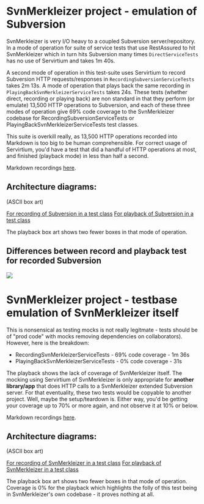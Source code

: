# SvnMerkleizer project - emulation of Subversion

SvnMerkleizer is very I/O heavy to a coupled Subversion server/repository.  In a mode of operation 
for suite of service tests that use RestAssured to hit SvnMerkleizer which in turn hits Subversion many
times `DirectServiceTests` has no use of Servirtium and takes 1m 40s. 

A second mode of operation in this test-suite 
uses Servirtium to
record Subversion HTTP requests/responses in `RecordingSubversionServiceTests` takes 2m 13s. A mode of operation that 
plays back the same recording in `PlayingBackSvnMerkleizerServiceTests` takes 24s. 
These tests (whether direct, recording or playing back) are non standard in that they perform (or emulate) 13,500 HTTP 
operations to Subversion, and each of these three modes of operation give 69% code 
coverage to the SvnMerkleizer codebase for RecordingSubversionServiceTests or 
PlayingBackSvnMerkleizerServiceTests test classes.

This suite is overkill really, as 13,500 HTTP operations recorded into Markdown is too big to be human comprehensible.
For correct usage of Servirtium, you'd have a test that did a handful of HTTP operations at most, and finished 
(playback mode) in less than half a second.

Markdown recordings [here](https://github.com/paul-hammant/SvnMerkleizer/tree/master/src/test/mocks/subversion).

## Architecture diagrams:

(ASCII box art)

[For recording of Subversion in a test class](https://github.com/paul-hammant/SvnMerkleizer/blob/master/src/test/java/com/paulhammant/svnmerkleizer/hiddengetroutes/recorded/subversion/RecordingSubversionServiceTests.java#L59)
[For playback of Subversion in a test class](https://github.com/paul-hammant/SvnMerkleizer/blob/master/src/test/java/com/paulhammant/svnmerkleizer/hiddengetroutes/recorded/subversion/PlayingBackSubversionServiceTests.java#L57)

The playback box art shows two fewer boxes in that mode of operation.  

## Differences between record and playback test for recorded Subversion

![](https://user-images.githubusercontent.com/82182/59253263-b7fcfe00-8c25-11e9-81c3-62111bfe197b.png)

# SvnMerkleizer project - testbase emulation of SvnMerkleizer itself

This is nonsensical as testing mocks is not really legitmate - tests should be of "prod code" with mocks removing dependencies 
on collaborators). However, here is the breakdown:

* RecordingSvnMerkleizerServiceTests - 69% code coverage - 1m 36s
* PlayingBackSvnMerkleizerServiceTests - 0% code coverage - 31s  

The playback shows the lack of coverage of SvnMerkleizer itself. The mocking using Servirtium of SvnMerkleizer is only 
appropriate for **another library/app** that does HTTP calls to a SvnMerkleizer extended Subversion server. For that 
eventuality, these two tests would be copyable to another project. Well, maybe the setup/teardown is. Either way, you'd 
be getting your coverage up to 70% or more again, and not observe it at 10% or below.

Markdown recordings [here](https://github.com/paul-hammant/SvnMerkleizer/tree/master/src/test/mocks/svnmerkleizer).

## Architecture diagrams:

(ASCII box art)

[For recording of SvnMerkleizer in a test class](https://github.com/paul-hammant/SvnMerkleizer/blob/master/src/test/java/com/paulhammant/svnmerkleizer/hiddengetroutes/recorded/svnmerkleizer/RecordingSvnMerkleizerServiceTests.java#L59)
[For playback of SvnMerkleizer in a test class](https://github.com/paul-hammant/SvnMerkleizer/blob/master/src/test/java/com/paulhammant/svnmerkleizer/hiddengetroutes/recorded/svnmerkleizer/PlayingBackSvnMerkleizerServiceTests.java#L55)

The playback box art shows two fewer boxes in that mode of operation.  Coverage is 0% for the 
playback which highlights the folly of this test being in SvnMerkleizer's own codebase - it proves 
nothing at all.

